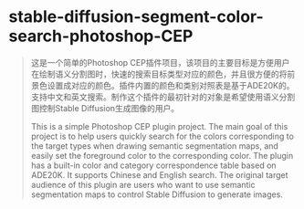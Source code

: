# stable-diffusion-segment-color-search-photoshop-CEP
> 这是一个简单的Photoshop CEP插件项目，该项目的主要目标是方便用户在绘制语义分割图时，快速的搜索目标类型对应的颜色，并且很方便的将前景色设置成对应的颜色。插件内置的颜色和类别对照表是基于ADE20K的。支持中文和英文搜索。制作这个插件的最初针对的对象是希望使用语义分割图控制Stable Diffusion生成图像的用户。
> 
> This is a simple Photoshop CEP plugin project. The main goal of this project is to help users quickly search for the colors corresponding to the target types when drawing semantic segmentation maps, and easily set the foreground color to the corresponding color. The plugin has a built-in color and category correspondence table based on ADE20K. It supports Chinese and English search. The original target audience of this plugin are users who want to use semantic segmentation maps to control Stable Diffusion to generate images.
